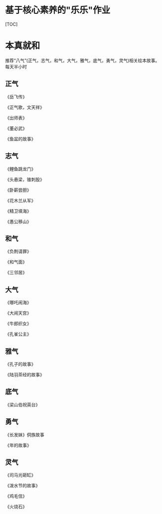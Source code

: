 基于核心素养的"乐乐"作业
===
[TOC]
# 本真就和
推荐“八气”(正气，志气，和气，大气，雅气，底气，勇气，灵气)相关绘本故事。每天半小时
## 正气
《岳飞传》

《正气歌，文天祥》

《出师表》

《董必武》

《鱼盆的故事》
## 志气
《鲤鱼跳龙门》

《头悬梁，锥刺股》

《卧薪尝胆》

《花木兰从军》

《精卫填海》

《愚公移山》
## 和气
《负荆请罪》

《和气面》

《三邻居》
## 大气
《哪吒闹海》

《大闹天宫》

《牛郎织女》

《孔雀公主》
## 雅气
《孔子的故事》

《陆羽茶经的故事》

## 底气
《梁山伯祝英台》

## 勇气
《长发妹》侗族故事

《年的故事》

## 灵气
《司马光砸缸》

《泼水节的故事》

《鸡毛信》

《火烧石》
